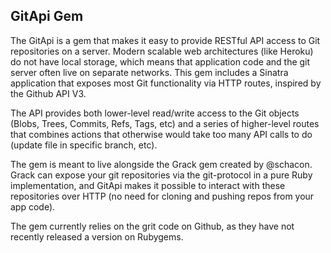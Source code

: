 GitApi Gem
----------

The GitApi is a gem that makes it easy to provide RESTful API access to Git repositories on a server. Modern scalable web architectures (like Heroku) do not have local storage, which means that application code and the git server often live on separate networks. This gem includes a Sinatra application that exposes most Git functionality via HTTP routes, inspired by the Github API V3.

The API provides both lower-level read/write access to the Git objects (Blobs, Trees, Commits, Refs, Tags, etc) and a series of higher-level routes that combines actions that otherwise would take too many API calls to do (update file in specific branch, etc).

The gem is meant to live alongside the Grack gem created by @schacon. Grack can expose your git repositories via the git-protocol in a pure Ruby implementation, and GitApi makes it possible to interact with these repositories over HTTP (no need for cloning and pushing repos from your app code).

The gem currently relies on the grit code on Github, as they have not recently released a version on Rubygems.